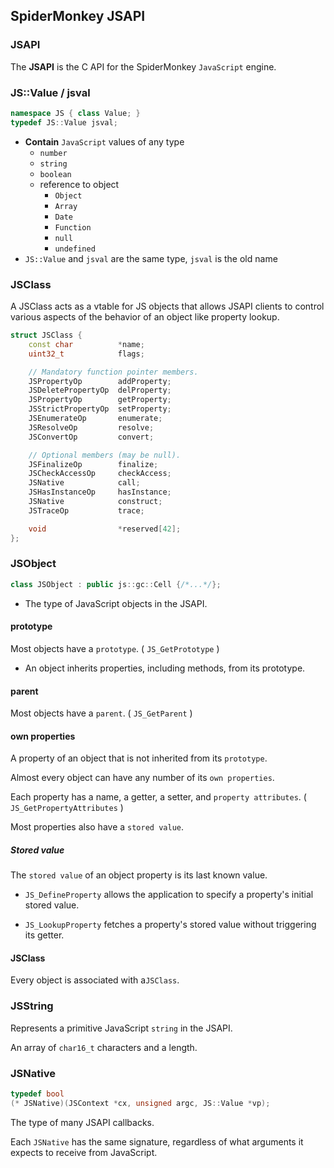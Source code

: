 ## SpiderMonkey JSAPI

<!-- toc -->

### JSAPI

The **JSAPI** is the C API for the SpiderMonkey `JavaScript` engine.

### JS::Value / jsval

```C++
namespace JS { class Value; }
typedef JS::Value jsval;
```

-   **Contain** `JavaScript` values of any type 
    -   `number`
    -   `string`
    -   `boolean`
    -   reference to object 
        -   `Object`
        -   `Array`
        -   `Date`
        -   `Function`
        -   `null`
        -   `undefined`
-   `JS::Value` and `jsval` are the same type, `jsval` is the old name


### JSClass

A JSClass acts as a vtable for JS objects that allows JSAPI clients to control various aspects of the behavior of an object like property lookup.

```C++
struct JSClass {
    const char          *name;
    uint32_t            flags;

    // Mandatory function pointer members.
    JSPropertyOp        addProperty;
    JSDeletePropertyOp  delProperty;
    JSPropertyOp        getProperty;
    JSStrictPropertyOp  setProperty;
    JSEnumerateOp       enumerate;
    JSResolveOp         resolve;
    JSConvertOp         convert;

    // Optional members (may be null).
    JSFinalizeOp        finalize;
    JSCheckAccessOp     checkAccess;
    JSNative            call;
    JSHasInstanceOp     hasInstance;
    JSNative            construct;
    JSTraceOp           trace;

    void                *reserved[42];
};
```


### JSObject

```C++
class JSObject : public js::gc::Cell {/*...*/};
```

-   The type of JavaScript objects in the JSAPI.

#### prototype

Most objects have a `prototype`. ( `JS_GetPrototype` )

-   An object inherits properties, including methods, from its prototype.

#### parent

Most objects have a `parent`. ( `JS_GetParent` )

#### own properties

A property of an object that is not inherited from its `prototype`. 

Almost every object can have any number of its `own properties`.

Each property has a name, a getter, a setter, and `property attributes`. ( `JS_GetPropertyAttributes` )

Most properties also have a `stored value`.

##### Stored value

The `stored value` of an object property is its last known value.

-   `JS_DefineProperty` allows the application to specify a property's initial stored value.

-   `JS_LookupProperty` fetches a property's stored value without triggering its getter.

#### JSClass

Every object is associated with a`JSClass`.

### JSString

Represents a primitive JavaScript `string` in the JSAPI.

An array of `char16_t` characters and a length.

### JSNative

```C++
typedef bool
(* JSNative)(JSContext *cx, unsigned argc, JS::Value *vp);
```
The type of many JSAPI callbacks. 

Each `JSNative` has the same signature, regardless of what arguments it expects to receive from JavaScript.

